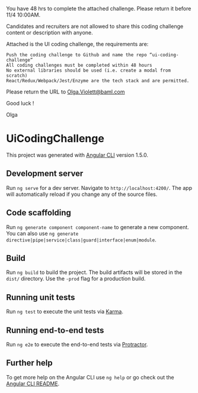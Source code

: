 You have 48 hrs to complete the attached challenge. Please return it before 11/4 10:00AM.

Candidates and recruiters are not allowed to share this coding challenge content or description with anyone.

Attached is the UI coding challenge, the requirements are:

 

    Push the coding challenge to Github and name the repo “ui-coding-challenge”
    All coding challenges must be completed within 48 hours
    No external libraries should be used (i.e. create a modal from scratch)
    React/Redux/Webpack/Jest/Enzyme are the tech stack and are permitted.

 Please return the URL to Olga.Violett@baml.com

Good luck !

Olga

 

# UiCodingChallenge

This project was generated with [Angular CLI](https://github.com/angular/angular-cli) version 1.5.0.

## Development server

Run `ng serve` for a dev server. Navigate to `http://localhost:4200/`. The app will automatically reload if you change any of the source files.

## Code scaffolding

Run `ng generate component component-name` to generate a new component. You can also use `ng generate directive|pipe|service|class|guard|interface|enum|module`.

## Build

Run `ng build` to build the project. The build artifacts will be stored in the `dist/` directory. Use the `-prod` flag for a production build.

## Running unit tests

Run `ng test` to execute the unit tests via [Karma](https://karma-runner.github.io).

## Running end-to-end tests

Run `ng e2e` to execute the end-to-end tests via [Protractor](http://www.protractortest.org/).

## Further help

To get more help on the Angular CLI use `ng help` or go check out the [Angular CLI README](https://github.com/angular/angular-cli/blob/master/README.md).
